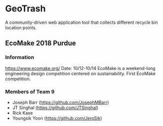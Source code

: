 # GeoTrash
A community-driven web application tool that collects different recycle bin location points.

## EcoMake 2018 Purdue
### Information
https://www.ecomake.org/
Date: 10/12-10/14
EcoMake is a weekend-long engineering design competition centered on sustainability.
First EcoMake competition.
### Members of Team 9
* Joseph Barr (https://github.com/JosephMBarr)
* JT Singhal (https://github.com/JTSinghal)
* Rick Kase
* Youngsik Yoon (https://github.com/JeroSik)
